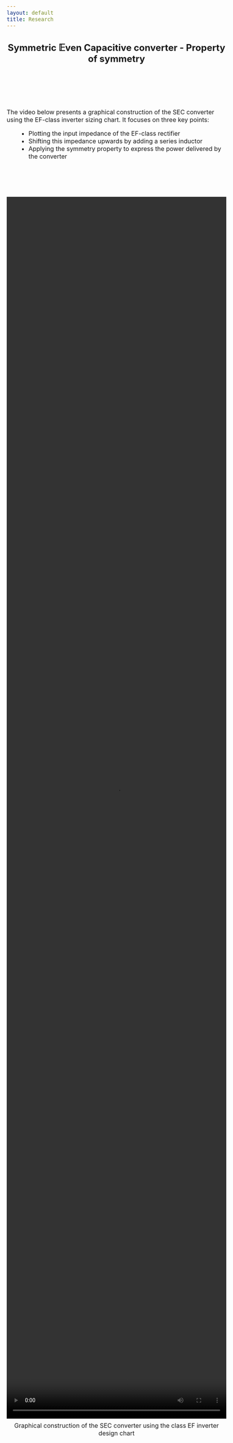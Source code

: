 ```yaml
---
layout: default
title: Research
---
```


<!-- Main title (Markdown or HTML possible) -->
<h2 style="text-align: center;">Symmetric 𝔼ven Capacitive converter - Property of symmetry</h2>

<script src="https://polyfill.io/v3/polyfill.min.js?features=es6"></script>
<script id="MathJax-script" async
        src="https://cdn.jsdelivr.net/npm/mathjax@3/es5/tex-mml-chtml.js">
</script>

<style>
  body {
    font-size: 1rem; /* or 18px, or 120% */
  }
</style>

<br><br><br><br>

<p>The video below presents a graphical construction of the SEC converter using the EF-class inverter sizing chart. It focuses on three key points:</p>
    <ul style="margin-left: 30px;">
      <li>Plotting the input impedance of the EF-class rectifier</li>
      <li>Shifting this impedance upwards by adding a series inductor</li>
      <li>Applying the symmetry property to express the power delivered by the converter</li>
    </ul>
<br><br>

<!-- Intégration vidéo responsive -->
<div style="text-align: center; margin: 40px 0;">
  <video controls style="height: 80vh; width: auto; max-width: 100%;">
    <source src="/assets/video/Symmetry_SEC.mp4" type="video/mp4">
    Votre navigateur ne supporte pas la lecture de vidéo.
  </video>
  <p style="margin-top: 8px;">Graphical construction of the SEC converter using the class EF inverter design chart</p>
</div>



<!-- ================================= -->
<!-- MATHJAX LOADING FOR MATH -->
<!-- (place in the layout if you want globally) -->
<!-- ================================= -->
<script type="text/javascript" id="MathJax-script" async
  src="https://cdn.jsdelivr.net/npm/mathjax@3/es5/tex-mml-chtml.js">
</script>
